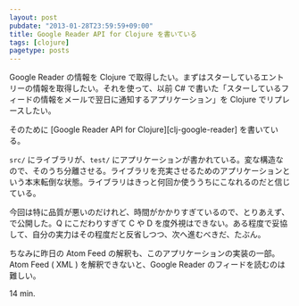 ```yaml
---
layout: post
pubdate: "2013-01-28T23:59:59+09:00"
title: Google Reader API for Clojure を書いている
tags: [clojure]
pagetype: posts
---
```

Google Reader の情報を Clojure で取得したい。まずはスターしているエントリーの情報を取得したい。それを使って、以前 C# で書いた「スターしているフィードの情報をメールで翌日に通知するアプリケーション」を Clojure でリプレースしたい。

そのために [Google Reader API for Clojure][clj-google-reader] を書いている。

`src/` にライブラリが、`test/` にアプリケーションが書かれている。変な構造なので、そのうち分離させる。ライブラリを充実させるためのアプリケーションという本末転倒な状態。ライブラリはきっと何回か使ううちにこなれるのだと信じている。

今回は特に品質が悪いのだけれど、時間がかかりすぎているので、とりあえず、で公開した。Q にこだわりすぎて C や D を度外視はできない。ある程度で妥協して、自分の実力はその程度だと反省しつつ、次へ進むべきだ、たぶん。

ちなみに昨日の Atom Feed の解釈も、このアプリケーションの実装の一部。Atom Feed ( XML ) を解釈できないと、Google Reader のフィードを読むのは難しい。

14 min.
